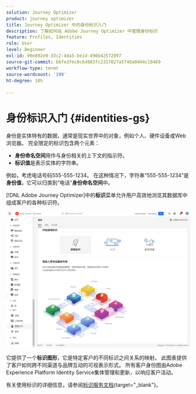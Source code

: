 ```yaml
---
solution: Journey Optimizer
product: journey optimizer
title: Journey Optimizer 中的身份标识入门
description: 了解如何在 Adobe Journey Optimizer 中管理身份标识
feature: Profiles, Identities
role: User
level: Beginner
exl-id: 90e892e9-33c2-4da5-be1d-496b42572897
source-git-commit: b6fe3fec0c64983fc2317027a5748a0d44c18469
workflow-type: tm+mt
source-wordcount: '199'
ht-degree: 10%

---
```


# 身份标识入门 {#identities-gs}

身份是实体特有的数据，通常是现实世界中的对象，例如个人、硬件设备或Web浏览器。 完全限定的标识包含两个元素：

* **身份命名空间**&#x200B;用作与身份相关的上下文的指示符。
* **标识值**&#x200B;是表示实体的字符串。

例如，考虑电话号码555-555-1234。 在这种情况下，字符串“555-555-1234”是&#x200B;**身份值**，它可以归类到“电话”**身份命名空间**&#x200B;中。

[!DNL Adobe Journey Optimizer]中的&#x200B;**标识**&#x200B;菜单允许用户高效地浏览其数据库中组成客户的各种标识符。

![](assets/identities-home.png)

它提供了一个&#x200B;**标识图形**，它是特定客户的不同标识之间关系的映射。 此图表提供了客户如何跨不同渠道与品牌互动的可视表示形式。 所有客户身份图由Adobe Experience Platform Identity Service集体管理和更新，以响应客户活动。

有关使用标识的详细信息，请参阅[标识服务文档](https://experienceleague.adobe.com/docs/experience-platform/identity/home.html?lang=zh-Hans){target="_blank"}。